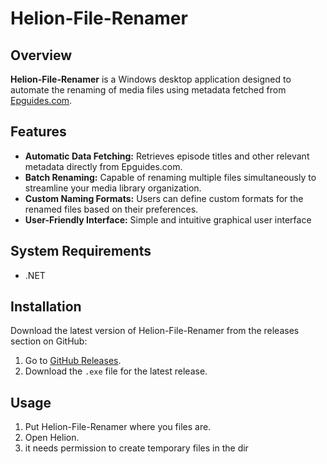 # Helion-File-Renamer

## Overview
**Helion-File-Renamer** is a Windows desktop application designed to automate the renaming of media files using metadata fetched from [Epguides.com](http://epguides.com).

## Features
- **Automatic Data Fetching:** Retrieves episode titles and other relevant metadata directly from Epguides.com.
- **Batch Renaming:** Capable of renaming multiple files simultaneously to streamline your media library organization.
- **Custom Naming Formats:** Users can define custom formats for the renamed files based on their preferences.
- **User-Friendly Interface:** Simple and intuitive graphical user interface

## System Requirements
- .NET

## Installation

Download the latest version of Helion-File-Renamer from the releases section on GitHub:

1. Go to [GitHub Releases](https://github.com/Pin-Lui/Helion-File-Renamer/releases).
2. Download the `.exe` file for the latest release.

## Usage

1. Put Helion-File-Renamer where you files are.
2. Open Helion.
3. it needs permission to create temporary files in the dir
